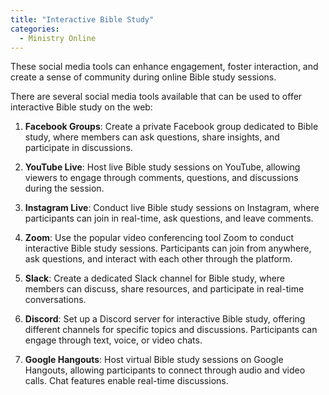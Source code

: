 ```yaml
---
title: "Interactive Bible Study"
categories:
  - Ministry Online
---
```

These social media tools can enhance engagement, foster interaction, and create a sense of community during online Bible study sessions.

There are several social media tools available that can be used to offer interactive Bible study on the web:

1. **Facebook Groups**: Create a private Facebook group dedicated to Bible study, where members can ask questions, share insights, and participate in discussions.

2. **YouTube Live**: Host live Bible study sessions on YouTube, allowing viewers to engage through comments, questions, and discussions during the session.

3. **Instagram Live**: Conduct live Bible study sessions on Instagram, where participants can join in real-time, ask questions, and leave comments.

4. **Zoom**: Use the popular video conferencing tool Zoom to conduct interactive Bible study sessions. Participants can join from anywhere, ask questions, and interact with each other through the platform.

5. **Slack**: Create a dedicated Slack channel for Bible study, where members can discuss, share resources, and participate in real-time conversations.

6. **Discord**: Set up a Discord server for interactive Bible study, offering different channels for specific topics and discussions. Participants can engage through text, voice, or video chats.

7. **Google Hangouts**: Host virtual Bible study sessions on Google Hangouts, allowing participants to connect through audio and video calls. Chat features enable real-time discussions.

